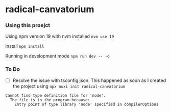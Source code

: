 # radical-canvatorium

### Using this proejct

Using npm version 19 with nvm installed
`nvm use 19`

Install
`npm install`

Running in development mode
`npm run dev -- -o`

### To Do

- [ ] Resolve the issue with tsconfig.json. This happened as soon as I created the project using `npx nuxi init radical-canvatorium`

```
Cannot find type definition file for 'node'.
  The file is in the program because:
    Entry point of type library 'node' specified in compilerOptions
```
